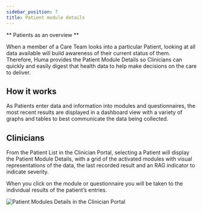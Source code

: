 ```yaml
---
sidebar_position: 7
title: Patient module details  
---
```


** Patients as an overview **

When a member of a Care Team looks into a particular Patient, looking at all data available will build awareness of their current status of them. Therefore, Huma provides the Patient Module Details so Clinicians can quickly and easily digest that health data to help make decisions on the care to deliver.

## How it works

As Patients enter data and information into modules and questionnaires, the most recent results are displayed in a dashboard view with a variety of graphs and tables to best communicate the data being collected.

## Clinicians

From the Patient List in the Clinician Portal, selecting a Patient will display the Patient Module Details, with a grid of the activated modules with visual representations of the data, the last recorded result and an RAG indicator to indicate severity.

When you click on the module or questionnaire you will be taken to the individual results of the patient’s entries.

![Patient Modules Details in the Clinician Portal](./assets/cp-patient-module-details.gif)
